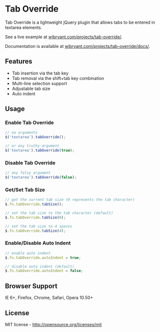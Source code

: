 # Tab Override

Tab Override is a lightweight jQuery plugin that allows tabs to be entered in textarea elements.

See a live example at
[wjbryant.com/projects/tab-override/](http://wjbryant.com/projects/tab-override/ "Tab Override Demo").

Documentation is available at [wjbryant.com/projects/tab-override/docs/](http://wjbryant.com/projects/tab-override/docs/symbols/jQuery.fn.tabOverride.html "Tab Override Documentation").

## Features

* Tab insertion via the tab key
* Tab removal via the shift+tab key combination
* Multi-line selection support
* Adjustable tab size
* Auto indent

## Usage

### Enable Tab Override

```javascript
// no arguments
$('textarea').tabOverride();

// or any truthy argument
$('textarea').tabOverride(true);
```

### Disable Tab Override

```javascript
// any falsy argument
$('textarea').tabOverride(false);
```

### Get/Set Tab Size

```javascript
// get the current tab size (0 represents the tab character)
$.fn.tabOverride.tabSize();

// set the tab size to the tab character (default)
$.fn.tabOverride.tabSize(0);

// set the tab size to 4 spaces
$.fn.tabOverride.tabSize(4);
```

### Enable/Disable Auto Indent

```javascript
// enable auto indent
$.fn.tabOverride.autoIndent = true;

// disable auto indent (default)
$.fn.tabOverride.autoIndent = false;
```

## Browser Support

IE 6+, Firefox, Chrome, Safari, Opera 10.50+

## License

MIT license - http://opensource.org/licenses/mit
